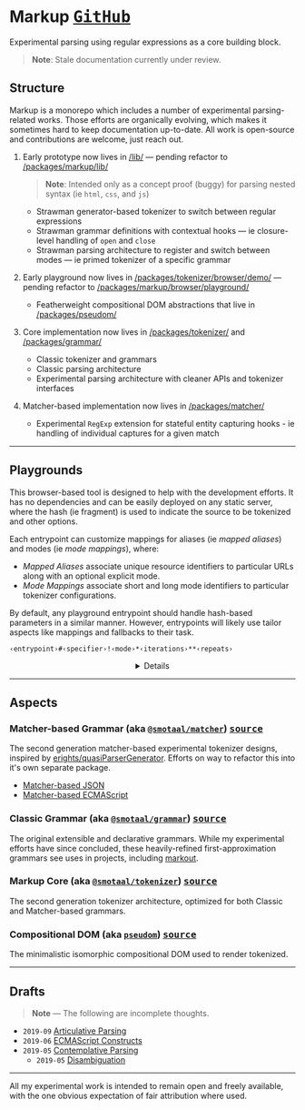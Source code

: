 # Markup [<kbd float-right>GitHub</kbd>][/./]

Experimental parsing using regular expressions as a core building block.

> **Note**: Stale documentation currently under review.

## Structure

Markup is a monorepo which includes a number of experimental parsing-related works. Those efforts are organically evolving, which makes it sometimes hard to keep documentation up-to-date. All work is open-source and contributions are welcome, just reach out.

1. Early prototype now lives in [/lib/][] — pending refactor to [/packages/markup/lib/][]

   > **Note**: Intended only as a concept proof (buggy) for parsing nested syntax (ie `html`, `css`, and `js`)

   - Strawman generator-based tokenizer to switch between regular expressions
   - Strawman grammar definitions with contextual hooks — ie closure-level handling of `open` and `close`
   - Strawman parsing architecture to register and switch between modes — ie primed tokenizer of a specific grammar

2. Early playground now lives in [/packages/tokenizer/browser/demo/][] — pending refactor to [/packages/markup/browser/playground/][]

   - Featherweight compositional DOM abstractions that live in [/packages/pseudom/][]

3. Core implementation now lives in [/packages/tokenizer/][] and [/packages/grammar/][]

   - Classic tokenizer and grammars
   - Classic parsing architecture
   - Experimental parsing architecture with cleaner APIs and tokenizer interfaces

4. Matcher-based implementation now lives in [/packages/matcher/][]

   - Experimental `RegExp` extension for stateful entity capturing hooks - ie handling of individual captures for a given match

---

## Playgrounds

This browser-based tool is designed to help with the development efforts. It has no dependencies and can be easily deployed on any static server, where the hash (ie fragment) is used to indicate the source to be tokenized and other options.

Each entrypoint can customize mappings for aliases (ie _mapped aliases_) and modes (ie _mode mappings_), where:

- _Mapped Aliases_ associate unique resource identifiers to particular URLs along with an optional explicit mode.
- _Mode Mappings_ associate short and long mode identifiers to particular tokenizer configurations.

By default, any playground entrypoint should handle hash-based parameters in a similar manner. However, entrypoints will likely use tailor aspects like mappings and fallbacks to their task.

```
‹entrypoint›#‹specifier›!‹mode›*‹iterations›**‹repeats›
```

<details><summary align=center>Details</summary>

**Hash Rules**

- All hash parameters are optional.
- When a `‹specifier›` is used, it must always go first.
- Every hash parameter other than the `‹specifier›` is delimited.
- All hash parameters except for the `‹specifier›` can be in any order.

**Valid Arrangements**

- `#‹specifier›!‹mode›*‹iterations›**‹repeats›`
- `#‹specifier›*‹iterations›!‹mode›**‹repeats›`
- `#‹specifier›*‹iterations›**‹repeats›!‹mode›`
- `#‹specifier›**‹repeats›!‹mode›*‹iterations›`
- `#‹specifier›!‹mode›**‹repeats›*‹iterations›`

**Things to Keep in Mind**

- Default fallbacks for omitted parameters are configured by `‹entrypoint›` to tailor it to their task.
- Playgrounds can also affect the outcomes of explicit parameters for their respective `‹entrypoint›` based on their task.
- It is recommended to avoid "pilling" of a parameter as that may lead to unintended outcomes.

**Live Entrypoints**

A number of playground entrypoints are hosted directly from the repository:

- https://smotaal.io/markup/markup.html
- https://smotaal.io/markup/experimental/
- https://smotaal.io/markup/experimental/es/
- https://smotaal.io/markup/experimental/json/

**Specifiers & Modes**

Aside from _mapped aliases_ (above), specifiers can also use _convenience prefixes_ are also incorporated for `unpkg:` and `cdnjs:` by default, which may be further customized by entrypoints. Those prefixes are first delegated to respective resolvers to determine the URL of the fetched source.

If an explicit mode parameter is passed, it will take first precedence, otherwise, the mode is determined from the alias or the `content-type` header of the fetched source. Each playground can override some of this behavior.

**Iterations & Repeats**

By default, each source will have a warmup parse, followed by a timed headless parse, followed by separate timed rendered parse. The average times are shown following each step.

Additional iterations can be specified to improve sampling accuracy for the average headless time. Additional repeats can be specified to sequentially render the same source multiple times.

**Future Work**

- [ ] Incorporate documentation into playgrounds
- [ ] Refactor and deploy as a package

</details>

---

## Aspects

### Matcher-based Grammar (aka [`@smotaal/matcher`](./packages/matcher/README.md)) [<kbd float-right>source</kbd>][/packages/matcher/]

The second generation matcher-based experimental tokenizer designs, inspired by [erights/quasiParserGenerator](https://github.com/erights/quasiParserGenerator). Efforts on way to refactor this into it's own separate package.

- [Matcher-based JSON](./experimental/json/)
- [Matcher-based ECMAScript](./experimental/es/)

### Classic Grammar (aka [`@smotaal/grammar`](./packages/grammar/README.md)) [<kbd float-right>source</kbd>][/packages/grammar/]

The original extensible and declarative grammars. While my experimental efforts have since concluded, these heavily-refined first-approximation grammars see uses in projects, including [markout](https://www.smotaal.io/markout 'Markout').

### Markup Core (aka [`@smotaal/tokenizer`](./packages/tokenizer/README.md)) [<kbd float-right>source</kbd>][/packages/tokenizer/]

The second generation tokenizer architecture, optimized for both Classic and Matcher-based grammars.

### Compositional DOM (aka [`pseudom`](./packages/pseudom/README.md)) [<kbd float-right>source</kbd>][/packages/pseudom/]

The minimalistic isomorphic compositional DOM used to render tokenized.

---

## Drafts

> **Note** — The following are incomplete thoughts.

- `2019-09` [Articulative Parsing](/experimental-modules-shim/documentation/Articulative-Parsing.md)
- `2019-06` [ECMAScript Constructs](/markup/experimental/es/Constructs.md)
- `2019-05` [Contemplative Parsing](/experimental-modules-shim/documentation/Contemplative-Parsing.md)
  - `2019-05` [Disambiguation](/experimental-modules-shim/documentation/Contemplative-Parsing-Disambiguation.md)

---

All my experimental work is intended to remain open and freely available, with the one obvious expectation of fair attribution where used.

[/./]: https://github.com/SMotaal/markup/tree/master/
[/lib/]: https://github.com/SMotaal/markup/tree/master/lib/
[/packages/grammar/]: https://github.com/SMotaal/markup/tree/master/packages/grammar/
[/packages/tokenizer/]: https://github.com/SMotaal/markup/tree/master/packages/tokenizer/
[/packages/tokenizer/browser/demo/]: https://github.com/SMotaal/markup/tree/master/packages/tokenizer/browser/demo/
[/packages/matcher/]: https://github.com/SMotaal/markup/tree/master/packages/matcher/
[/packages/markup/lib/]: https://github.com/SMotaal/markup/tree/master/packages/markup/lib/
[/packages/markup/browser/playground/]: https://github.com/SMotaal/markup/tree/master/packages/markup/browser/playground/
[/packages/pseudom/]: https://github.com/SMotaal/markup/tree/master/packages/pseudom/
